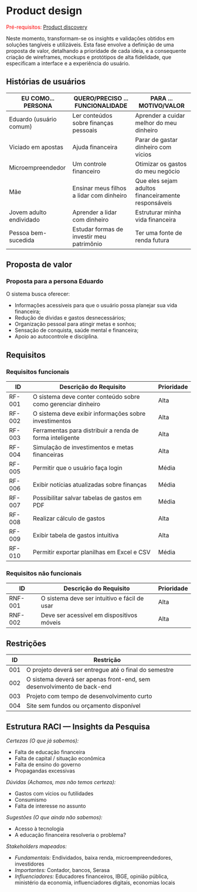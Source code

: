 # Product design

<span style="color:red">Pré-requisitos: <a href="02-Product-discovery.md"> Product discovery</a></span>

Neste momento, transformam-se os insights e validações obtidos em soluções tangíveis e utilizáveis. Esta fase envolve a definição de uma proposta de valor, detalhando a prioridade de cada ideia, e a consequente criação de wireframes, mockups e protótipos de alta fidelidade, que especificam a interface e a experiência do usuário.

## Histórias de usuários

|EU COMO... PERSONA        | QUERO/PRECISO ... FUNCIONALIDADE            |PARA ... MOTIVO/VALOR                                |
|----------------------------|-----------------------------------------------|-------------------------------------------------------|
|Eduardo (usuário comum)     | Ler conteúdos sobre finanças pessoais         | Aprender a cuidar melhor do meu dinheiro              |
|Viciado em apostas          | Ajuda financeira                              | Parar de gastar dinheiro com vícios                   |
|Microempreendedor           | Um controle financeiro                        | Otimizar os gastos do meu negócio                    |
|Mãe                         | Ensinar meus filhos a lidar com dinheiro      | Que eles sejam adultos financeiramente responsáveis   |
|Jovem adulto endividado     | Aprender a lidar com dinheiro                 | Estruturar minha vida financeira                      |
|Pessoa bem-sucedida         | Estudar formas de investir meu patrimônio     | Ter uma fonte de renda futura                        |

## Proposta de valor

### Proposta para a persona Eduardo

O sistema busca oferecer:

- Informações acessíveis para que o usuário possa planejar sua vida financeira;
- Redução de dívidas e gastos desnecessários;
- Organização pessoal para atingir metas e sonhos;
- Sensação de conquista, saúde mental e financeira;
- Apoio ao autocontrole e disciplina.

## Requisitos

### Requisitos funcionais

| ID     | Descrição do Requisito                                               | Prioridade |
|--------|----------------------------------------------------------------------|------------|
| RF-001 | O sistema deve conter conteúdo sobre como gerenciar dinheiro         | Alta       |
| RF-002 | O sistema deve exibir informações sobre investimentos                | Alta       |
| RF-003 | Ferramentas para distribuir a renda de forma inteligente             | Alta       |
| RF-004 | Simulação de investimentos e metas financeiras                       | Alta       |
| RF-005 | Permitir que o usuário faça login                                    | Média      |
| RF-006 | Exibir notícias atualizadas sobre finanças                           | Média      |
| RF-007 | Possibilitar salvar tabelas de gastos em PDF                         | Média      |
| RF-008 | Realizar cálculo de gastos                                            | Alta       |
| RF-009 | Exibir tabela de gastos intuitiva                                    | Alta       |
| RF-010 | Permitir exportar planilhas em Excel e CSV                           | Média      |

### Requisitos não funcionais

| ID      | Descrição do Requisito                                              | Prioridade |
|---------|---------------------------------------------------------------------|------------|
| RNF-001 | O sistema deve ser intuitivo e fácil de usar                        | Alta       |
| RNF-002 | Deve ser acessível em dispositivos móveis                           | Alta       |

## Restrições

 ID  | Restrição                                                              |
|-----|------------------------------------------------------------------------|
| 001 | O projeto deverá ser entregue até o final do semestre                 |
| 002 | O sistema deverá ser apenas front-end, sem desenvolvimento de back-end |
| 003 | Projeto com tempo de desenvolvimento curto                            |
| 004 | Site sem fundos ou orçamento disponível                               |

## Estrutura RACI — Insights da Pesquisa

*Certezas (O que já sabemos):*
- Falta de educação financeira
- Falta de capital / situação econômica
- Falta de ensino do governo
- Propagandas excessivas

*Dúvidas (Achamos, mas não temos certeza):*
- Gastos com vícios ou futilidades
- Consumismo
- Falta de interesse no assunto

*Sugestões (O que ainda não sabemos):*
- Acesso à tecnologia
- A educação financeira resolveria o problema?

*Stakeholders mapeados:*

- *Fundamentais:* Endividados, baixa renda, microempreendedores, investidores
- *Importantes:* Contador, bancos, Serasa
- *Influenciadores:* Educadores financeiros, IBGE, opinião pública, ministério da economia, influenciadores digitais, economias locais